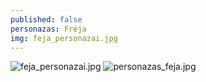 ```yaml
---
published: false
personazas: Frėja
img: feja_personazai.jpg
---
```

![feja_personazai.jpg]({{site.baseurl}}/img/personazai/feja_personazai.jpg)
![personazas_feja.jpg]({{site.baseurl}}/img/personazai/personazas_feja.jpg)
